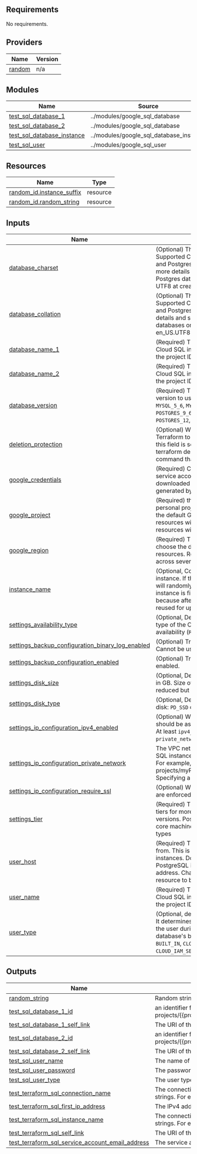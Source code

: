 <!-- BEGIN_TF_DOCS -->
## Requirements

No requirements.

## Providers

| Name | Version |
|------|---------|
| <a name="provider_random"></a> [random](#provider\_random) | n/a |

## Modules

| Name | Source | Version |
|------|--------|---------|
| <a name="module_test_sql_database_1"></a> [test\_sql\_database\_1](#module\_test\_sql\_database\_1) | ../modules/google_sql_database | n/a |
| <a name="module_test_sql_database_2"></a> [test\_sql\_database\_2](#module\_test\_sql\_database\_2) | ../modules/google_sql_database | n/a |
| <a name="module_test_sql_database_instance"></a> [test\_sql\_database\_instance](#module\_test\_sql\_database\_instance) | ../modules/google_sql_database_instance | n/a |
| <a name="module_test_sql_user"></a> [test\_sql\_user](#module\_test\_sql\_user) | ../modules/google_sql_user | n/a |

## Resources

| Name | Type |
|------|------|
| [random_id.instance_suffix](https://registry.terraform.io/providers/hashicorp/random/latest/docs/resources/id) | resource |
| [random_id.random_string](https://registry.terraform.io/providers/hashicorp/random/latest/docs/resources/id) | resource |

## Inputs

| Name | Description | Type | Default | Required |
|------|-------------|------|---------|:--------:|
| <a name="input_database_charset"></a> [database\_charset](#input\_database\_charset) | (Optional) The charset value. See MySQL's Supported Character Sets and Collations and Postgres' Character Set Support for more details and supported values. Postgres databases only support a value of UTF8 at creation time. | `string` | `""` | no |
| <a name="input_database_collation"></a> [database\_collation](#input\_database\_collation) | (Optional) The collation value. See MySQL's Supported Character Sets and Collations and Postgres' Collation Support for more details and supported values. Postgres databases only support a value of en\_US.UTF8 at creation time. | `string` | `""` | no |
| <a name="input_database_name_1"></a> [database\_name\_1](#input\_database\_name\_1) | (Required) The name of the database in the Cloud SQL instance. This does not include the project ID or instance name. | `string` | n/a | yes |
| <a name="input_database_name_2"></a> [database\_name\_2](#input\_database\_name\_2) | (Required) The name of the database in the Cloud SQL instance. This does not include the project ID or instance name. | `string` | n/a | yes |
| <a name="input_database_version"></a> [database\_version](#input\_database\_version) | (Required) The MySQL or PostgreSQL version to use. Supported values include `MYSQL_5_6`, `MYSQL_5_7`, `MYSQL_8_0`, `POSTGRES_9_6`,`POSTGRES_10`, `POSTGRES_11`, `POSTGRES_12`, `POSTGRES_13` | `string` | `"MYSQL_8_0"` | no |
| <a name="input_deletion_protection"></a> [deletion\_protection](#input\_deletion\_protection) | (Optional) Whether or not to allow Terraform to destroy the instance. Unless this field is set to false in Terraform state, a terraform destroy or terraform apply command that deletes the instance will fail. | `bool` | `false` | no |
| <a name="input_google_credentials"></a> [google\_credentials](#input\_google\_credentials) | (Required) Currently the only supported service account credentials are credentials downloaded from Cloud Console or generated by gcloud | `string` | n/a | yes |
| <a name="input_google_project"></a> [google\_project](#input\_google\_project) | (Required) this field should be your personal project id. The project indicates the default GCP project all of your resources will be created in. Most Terraform resources will have a project field | `string` | n/a | yes |
| <a name="input_google_region"></a> [google\_region](#input\_google\_region) | (Required) The region will be used to choose the default location for regional resources. Regional resources are spread across several zones. | `string` | n/a | yes |
| <a name="input_instance_name"></a> [instance\_name](#input\_instance\_name) | (Optional, Computed) The name of the instance. If the name is left blank, Terraform will randomly generate one when the instance is first created. This is done because after a name is used, it cannot be reused for up to one week. | `string` | n/a | yes |
| <a name="input_settings_availability_type"></a> [settings\_availability\_type](#input\_settings\_availability\_type) | (Optional, Default: `ZONAL`) The availability type of the Cloud SQL instance, high availability (`REGIONAL`) or single zone (`ZONAL`) | `string` | `"ZONAL"` | no |
| <a name="input_settings_backup_configuration_binary_log_enabled"></a> [settings\_backup\_configuration\_binary\_log\_enabled](#input\_settings\_backup\_configuration\_binary\_log\_enabled) | (Optional) True if binary logging is enabled. Cannot be used with Postgres. | `bool` | `true` | no |
| <a name="input_settings_backup_configuration_enabled"></a> [settings\_backup\_configuration\_enabled](#input\_settings\_backup\_configuration\_enabled) | (Optional) True if backup configuration is enabled. | `bool` | `true` | no |
| <a name="input_settings_disk_size"></a> [settings\_disk\_size](#input\_settings\_disk\_size) | (Optional, Default: `10`) The size of data disk, in GB. Size of a running instance cannot be reduced but can be increased. | `number` | `10` | no |
| <a name="input_settings_disk_type"></a> [settings\_disk\_type](#input\_settings\_disk\_type) | (Optional, Default: `PD_SSD`) The type of data disk: `PD_SSD` or `PD_HDD`. | `string` | `"PD_SSD"` | no |
| <a name="input_settings_ip_configuration_ipv4_enabled"></a> [settings\_ip\_configuration\_ipv4\_enabled](#input\_settings\_ip\_configuration\_ipv4\_enabled) | (Optional) Whether this Cloud SQL instance should be assigned a public IPV4 address. At least `ipv4_enabled` must be enabled or a `private_network` must be configured. | `bool` | `false` | no |
| <a name="input_settings_ip_configuration_private_network"></a> [settings\_ip\_configuration\_private\_network](#input\_settings\_ip\_configuration\_private\_network) | The VPC network from which the Cloud SQL instance is accessible for private IP. For example, projects/myProject/global/networks/default. Specifying a network enables private IP. | `string` | `""` | no |
| <a name="input_settings_ip_configuration_require_ssl"></a> [settings\_ip\_configuration\_require\_ssl](#input\_settings\_ip\_configuration\_require\_ssl) | (Optional) Whether SSL connections over IP are enforced or not. | `bool` | `true` | no |
| <a name="input_settings_tier"></a> [settings\_tier](#input\_settings\_tier) | (Required) The machine type to use. See tiers for more details and supported versions. Postgres supports only shared-core machine types, and custom machine types | `string` | n/a | yes |
| <a name="input_user_host"></a> [user\_host](#input\_user\_host) | (Required) The host the user can connect from. This is only supported for MySQL instances. Don't set this field for PostgreSQL instances. Can be an IP address. Changing this forces a new resource to be created. | `string` | n/a | yes |
| <a name="input_user_name"></a> [user\_name](#input\_user\_name) | (Required) The name of the database in the Cloud SQL instance. This does not include the project ID or instance name. | `string` | n/a | yes |
| <a name="input_user_type"></a> [user\_type](#input\_user\_type) | (Optional, default=`BUILT_IN`) The user type. It determines the method to authenticate the user during login. The default is the database's built-in user type. Flags include `BUILT_IN`, `CLOUD_IAM_USER`, or `CLOUD_IAM_SERVICE_ACCOUNT`. | `string` | `"BUILT_IN"` | no |

## Outputs

| Name | Description |
|------|-------------|
| <a name="output_random_string"></a> [random\_string](#output\_random\_string) | Random string |
| <a name="output_test_sql_database_1_id"></a> [test\_sql\_database\_1\_id](#output\_test\_sql\_database\_1\_id) | an identifier for the resource with format projects/{{project}}/instances/{{instance}}/databases/{{name}} |
| <a name="output_test_sql_database_1_self_link"></a> [test\_sql\_database\_1\_self\_link](#output\_test\_sql\_database\_1\_self\_link) | The URI of the created resource. |
| <a name="output_test_sql_database_2_id"></a> [test\_sql\_database\_2\_id](#output\_test\_sql\_database\_2\_id) | an identifier for the resource with format projects/{{project}}/instances/{{instance}}/databases/{{name}} |
| <a name="output_test_sql_database_2_self_link"></a> [test\_sql\_database\_2\_self\_link](#output\_test\_sql\_database\_2\_self\_link) | The URI of the created resource. |
| <a name="output_test_sql_user_name"></a> [test\_sql\_user\_name](#output\_test\_sql\_user\_name) | The name of the user. |
| <a name="output_test_sql_user_password"></a> [test\_sql\_user\_password](#output\_test\_sql\_user\_password) | The password for the user |
| <a name="output_test_sql_user_type"></a> [test\_sql\_user\_type](#output\_test\_sql\_user\_type) | The user type |
| <a name="output_test_terraform_sql_connection_name"></a> [test\_terraform\_sql\_connection\_name](#output\_test\_terraform\_sql\_connection\_name) | The connection name of the instance to be used in connection strings. For example, when connecting with Cloud SQL Proxy. |
| <a name="output_test_terraform_sql_first_ip_address"></a> [test\_terraform\_sql\_first\_ip\_address](#output\_test\_terraform\_sql\_first\_ip\_address) | The IPv4 address assigned. |
| <a name="output_test_terraform_sql_instance_name"></a> [test\_terraform\_sql\_instance\_name](#output\_test\_terraform\_sql\_instance\_name) | The connection name of the instance to be used in connection strings. For example, when connecting with Cloud SQL Proxy. |
| <a name="output_test_terraform_sql_self_link"></a> [test\_terraform\_sql\_self\_link](#output\_test\_terraform\_sql\_self\_link) | The URI of the created resource. |
| <a name="output_test_terraform_sql_service_account_email_address"></a> [test\_terraform\_sql\_service\_account\_email\_address](#output\_test\_terraform\_sql\_service\_account\_email\_address) | The service account email address assigned to the instance. |
<!-- END_TF_DOCS -->
